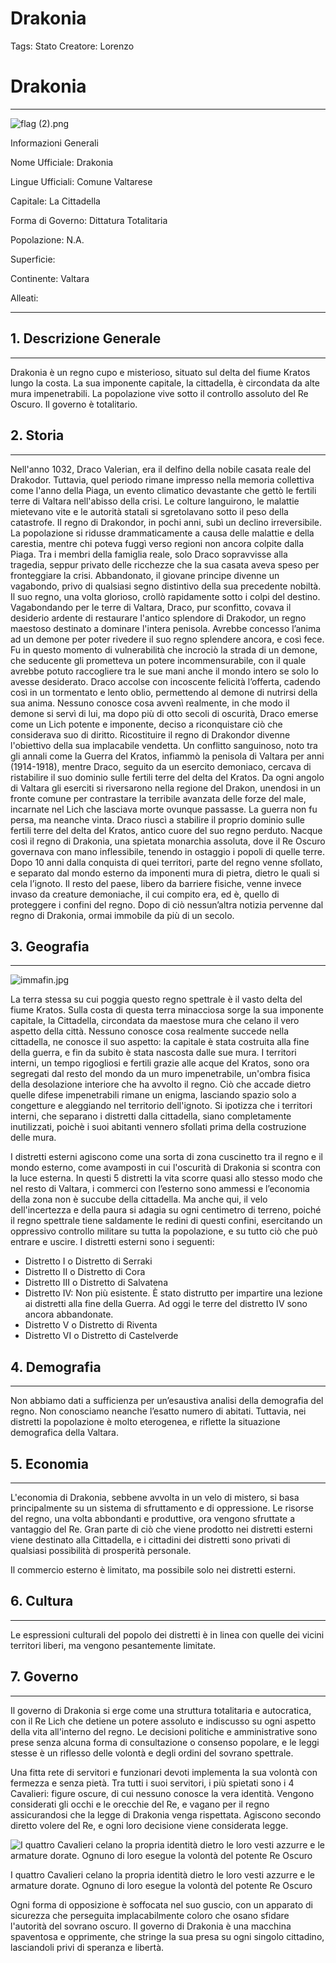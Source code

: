 # Drakonia

Tags: Stato
Creatore: Lorenzo

# Drakonia

---

![flag (2).png](flag_(2).png)

Informazioni Generali

Nome Ufficiale: Drakonia

Lingue Ufficiali: Comune Valtarese

Capitale: La Cittadella

Forma di Governo: Dittatura Totalitaria

Popolazione: N.A.

Superficie: 

Continente: Valtara

Alleati: 

---

## 1. Descrizione Generale

---

Drakonia è un regno cupo e misterioso, situato sul delta del fiume Kratos lungo la costa. La sua imponente capitale, la cittadella, è circondata da alte mura impenetrabili. La popolazione vive sotto il controllo assoluto del Re Oscuro. Il governo è totalitario.

## 2. Storia

---

Nell'anno 1032, Draco Valerian, era il delfino della nobile casata reale del Drakodor. Tuttavia, quel periodo rimane impresso nella memoria collettiva come l'anno della Piaga, un evento climatico devastante che gettò le fertili terre di Valtara nell'abisso della crisi. Le colture languirono, le malattie mietevano vite e le autorità statali si sgretolavano sotto il peso della catastrofe.
Il regno di Drakondor, in pochi anni, subì un declino irreversibile. La popolazione si ridusse drammaticamente a causa delle malattie e della carestia, mentre chi poteva fuggì verso regioni non ancora colpite dalla Piaga. Tra i membri della famiglia reale, solo Draco sopravvisse alla tragedia, seppur privato delle ricchezze che la sua casata aveva speso per fronteggiare la crisi. Abbandonato, il giovane principe divenne un vagabondo, privo di qualsiasi segno distintivo della sua precedente nobiltà. Il suo regno, una volta glorioso, crollò rapidamente sotto i colpi del destino.
Vagabondando per le terre di Valtara, Draco, pur sconfitto, covava il desiderio ardente di restaurare l'antico splendore di Drakodor, un regno maestoso destinato a dominare l'intera penisola. Avrebbe concesso l’anima ad un demone per poter rivedere il suo regno splendere ancora, e così fece. Fu in questo momento di vulnerabilità che incrociò la strada di un demone, che seducente gli prometteva un potere incommensurabile, con il quale avrebbe potuto raccogliere tra le sue mani anche il mondo intero se solo lo avesse desiderato.
Draco accolse con incoscente felicità l’offerta, cadendo così in un tormentato e lento oblio, permettendo al demone di nutrirsi della sua anima. Nessuno conosce cosa avvenì realmente, in che modo il demone si servì di lui, ma dopo più di otto secoli di oscurità, Draco emerse come un Lich potente e imponente, deciso a riconquistare ciò che considerava suo di diritto.
Ricostituire il regno di Drakondor  divenne l'obiettivo della sua implacabile vendetta. Un conflitto sanguinoso, noto tra gli annali come la Guerra del Kratos, infiammò la penisola di Valtara per anni (1914-1918), mentre Draco, seguito da un esercito demoniaco, cercava di ristabilire il suo dominio sulle fertili terre del delta del Kratos.
Da ogni angolo di Valtara gli eserciti si riversarono nella regione del Drakon, unendosi in un fronte comune per contrastare la terribile avanzata delle forze del male, incarnate nel Lich che lasciava morte ovunque passasse. La guerra non fu persa, ma neanche vinta. Draco  riuscì a stabilire il proprio dominio sulle fertili terre del delta del Kratos, antico cuore del suo regno perduto.
Nacque così il regno di Drakonia, una spietata monarchia assoluta, dove il Re Oscuro governava con mano inflessibile, tenendo in ostaggio i popoli di quelle terre. Dopo 10 anni dalla conquista di quei territori, parte del regno venne sfollato, e separato dal mondo esterno da imponenti mura di pietra, dietro le quali si cela l’ignoto. Il resto del paese, libero da barriere fisiche, venne invece invaso da creature demoniache, il cui compito era, ed è, quello di proteggere i confini del regno. Dopo di ciò nessun’altra notizia pervenne dal regno di Drakonia, ormai immobile da più di un secolo.

## 3. Geografia

---

![immafin.jpg](immafin.jpg)

La terra stessa su cui poggia questo regno spettrale è il vasto delta del fiume Kratos. Sulla costa di questa terra minacciosa sorge la sua imponente capitale, la Cittadella, circondata da maestose mura che celano il vero aspetto della città. Nessuno conosce cosa realmente succede nella cittadella, ne conosce il suo aspetto: la capitale è stata costruita alla fine della guerra, e fin da subito è stata nascosta dalle sue mura.
I territori interni, un tempo rigogliosi e fertili grazie alle acque del Kratos, sono ora segregati dal resto del mondo da un muro impenetrabile, un'ombra fisica della desolazione interiore che ha avvolto il regno. Ciò che accade dietro quelle difese impenetrabili rimane un enigma, lasciando spazio solo a congetture e aleggiando nel territorio dell'ignoto. Si ipotizza che i territori interni, che separano i distretti dalla cittadella, siano completamente inutilizzati, poichè i suoi abitanti vennero sfollati prima della costruzione delle mura.

I distretti esterni agiscono come una sorta di zona cuscinetto tra il regno e il mondo esterno, come avamposti in cui l'oscurità di Drakonia si scontra con la luce esterna. In questi 5 distretti la vita scorre quasi allo stesso modo che nel resto di Valtara, i commerci con l’esterno sono ammessi e l’economia della zona non è succube della cittadella. Ma anche qui, il velo dell'incertezza e della paura si adagia su ogni centimetro di terreno, poiché il regno spettrale tiene saldamente le redini di questi confini, esercitando un oppressivo controllo militare su tutta la popolazione,  e su tutto ciò che può entrare e uscire.
I distretti esterni sono i seguenti:

- Distretto I o Distretto di Serraki
- Distretto II o Distretto di Cora
- Distretto III o Distretto di Salvatena
- Distretto IV: Non più esistente. È stato distrutto per impartire una lezione ai distretti alla fine della Guerra. Ad oggi le terre del distretto IV sono ancora abbandonate.
- Distretto V o Distretto di Riventa
- Distretto VI o Distretto di Castelverde

## 4. Demografia

---

Non abbiamo dati a sufficienza per un’esaustiva analisi della demografia del regno. Non conosciamo neanche l’esatto numero di abitati. Tuttavia, nei distretti la popolazione è molto eterogenea, e riflette la situazione demografica della Valtara.

## 5. Economia

---

L'economia di Drakonia, sebbene avvolta in un velo di mistero, si basa principalmente su un sistema di sfruttamento e di oppressione. Le risorse del regno, una volta abbondanti e produttive, ora vengono sfruttate a vantaggio del Re. Gran parte di ciò che viene prodotto nei distretti esterni viene destinato alla Cittadella, e i cittadini dei distretti sono privati di qualsiasi possibilità di prosperità personale. 

Il commercio esterno è limitato, ma possibile solo nei distretti esterni.

## 6. Cultura

---

Le espressioni culturali del popolo dei distretti è in linea con quelle dei vicini territori liberi, ma vengono pesantemente limitate.

## 7. Governo

---

Il governo di Drakonia si erge come una struttura totalitaria e autocratica, con il Re Lich che detiene un potere assoluto e indiscusso su ogni aspetto della vita all'interno del regno. Le decisioni politiche e amministrative sono prese senza alcuna forma di consultazione o consenso popolare, e le leggi stesse è un riflesso delle volontà e degli ordini del sovrano spettrale. 

Una fitta rete di servitori e funzionari devoti implementa la sua volontà con fermezza e senza pietà. Tra tutti i suoi servitori, i più spietati sono i 4 Cavalieri: figure oscure, di cui nessuno conosce la vera identità. Vengono considerati gli occhi e le orecchie del Re, e vagano per il regno assicurandosi che la legge di Drakonia venga rispettata. Agiscono secondo diretto volere del Re, e ogni loro decisione viene considerata legge. 

![I quattro Cavalieri celano la propria identità dietro le loro vesti azzurre e le armature dorate. Ognuno di loro esegue la volontà del potente Re Oscuro](lich_e_cazzi.png)

I quattro Cavalieri celano la propria identità dietro le loro vesti azzurre e le armature dorate. Ognuno di loro esegue la volontà del potente Re Oscuro

 Ogni forma di opposizione è soffocata nel suo guscio, con un apparato di sicurezza che perseguita implacabilmente coloro che osano sfidare l'autorità del sovrano oscuro. Il governo di Drakonia è una macchina spaventosa e opprimente, che stringe la sua presa su ogni singolo cittadino, lasciandoli privi di speranza e libertà.